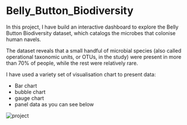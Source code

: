 # Belly_Button_Biodiversity
In this project, I have build an interactive dashboard to explore the Belly Button Biodiversity dataset, which catalogs the microbes that colonise human navels.

The dataset reveals that a small handful of microbial species (also called operational taxonomic units, or OTUs, in the study) were present in more than 70% of people, while the rest were relatively rare.

I have used a variety set of visualisation chart to present data:
* Bar chart
* bubble chart
* gauge chart
* panel data
as you can see below

![project](https://user-images.githubusercontent.com/24882457/156173290-cc6884cb-1ecd-44a3-971b-9cce85549f00.PNG)
